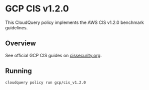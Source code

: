 # GCP CIS v1.2.0

This CloudQuery policy implements the AWS CIS v1.2.0 benchmark guidelines.

## Overview

See official GCP CIS guides on [cissecurity.org](https://www.cisecurity.org/benchmark/amazon_web_services/).

## Running

```bash
cloudquery policy run gcp/cis_v1.2.0
```